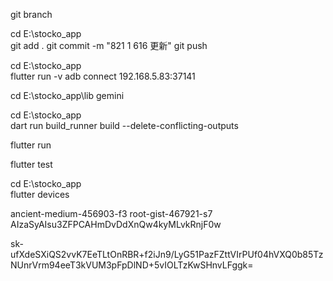  git branch

cd E:\stocko_app\
git add .
git commit -m "821 1 616 更新"
git push




cd E:\stocko_app\
flutter run -v
adb connect 192.168.5.83:37141 


cd E:\stocko_app\lib
gemini

cd E:\stocko_app\
dart run build_runner build --delete-conflicting-outputs

flutter run

flutter test

cd E:\stocko_app\
flutter devices

ancient-medium-456903-f3
root-gist-467921-s7
AIzaSyAIsu3ZFPCAHmDvDdXnQw4kyMLvkRnjF0w



sk-ufXdeSXiQS2vvK7EeTLtOnRBR+f2iJn9/LyG51PazFZttVIrPUf04hVXQ0b85TzNUnrVrm94eeT3kVUM3pFpDlND+5vIOLTzKwSHnvLFggk=

